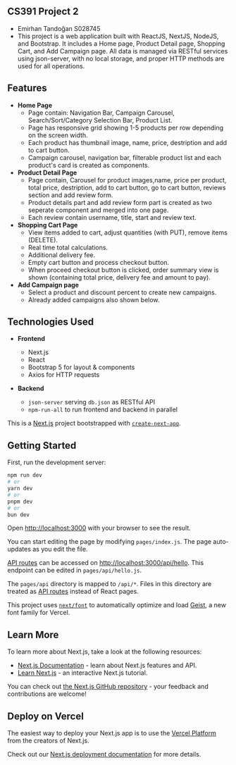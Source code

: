 ## CS391 Project 2
- Emirhan Tandoğan S028745
- This project is a web application built with ReactJS, NextJS, NodeJS, and Bootstrap. It includes a Home page, Product Detail page, Shopping Cart, and Add Campaign page. All data is managed via RESTful services using json-server, with no local storage, and proper HTTP methods are used for all operations.

## Features

- **Home Page** 
    - Page contain: Navigation Bar, Campaign Carousel, Search/Sort/Category Selection Bar, Product List.
    - Page has responsive grid showing 1-5 products per row depending on the screen width.
    - Each product has thumbnail image, name, price, destription and add to cart button.
    - Campaign carousel, navigation bar, filterable product list and each product's card is created as components. 
- **Product Detail Page**
    - Page contain, Carousel for product images,name, price per product, total price, destription, add to cart button, go to cart button, reviews section and add review form.
    - Product details part and add review form part is created as two seperate component and merged into one page.
    - Each review contain username, title, start and review text.
- **Shopping Cart Page**
    - View items added to cart, adjust quantities (with PUT), remove items (DELETE).
    - Real time total calculations.
    - Additional delivery fee.
    - Empty cart button and process checkout button.
    - When proceed checkout button is clicked, order summary view is shown (containing total price, delivery fee and amount to pay).
- **Add Campaign page**  
    - Select a product and discount percent to create new campaigns.
    - Already added campaigns also shown below.  

## Technologies Used

- **Frontend**  
    - Next.js 
    - React
    - Bootstrap 5 for layout & components  
    - Axios for HTTP requests  

- **Backend**  
    - `json-server` serving `db.json` as RESTful API  
    - `npm-run-all` to run frontend and backend in parallel  


This is a [Next.js](https://nextjs.org) project bootstrapped with [`create-next-app`](https://nextjs.org/docs/pages/api-reference/create-next-app).

## Getting Started

First, run the development server:

```bash
npm run dev
# or
yarn dev
# or
pnpm dev
# or
bun dev
```

Open [http://localhost:3000](http://localhost:3000) with your browser to see the result.

You can start editing the page by modifying `pages/index.js`. The page auto-updates as you edit the file.

[API routes](https://nextjs.org/docs/pages/building-your-application/routing/api-routes) can be accessed on [http://localhost:3000/api/hello](http://localhost:3000/api/hello). This endpoint can be edited in `pages/api/hello.js`.

The `pages/api` directory is mapped to `/api/*`. Files in this directory are treated as [API routes](https://nextjs.org/docs/pages/building-your-application/routing/api-routes) instead of React pages.

This project uses [`next/font`](https://nextjs.org/docs/pages/building-your-application/optimizing/fonts) to automatically optimize and load [Geist](https://vercel.com/font), a new font family for Vercel.

## Learn More

To learn more about Next.js, take a look at the following resources:

- [Next.js Documentation](https://nextjs.org/docs) - learn about Next.js features and API.
- [Learn Next.js](https://nextjs.org/learn-pages-router) - an interactive Next.js tutorial.

You can check out [the Next.js GitHub repository](https://github.com/vercel/next.js) - your feedback and contributions are welcome!

## Deploy on Vercel

The easiest way to deploy your Next.js app is to use the [Vercel Platform](https://vercel.com/new?utm_medium=default-template&filter=next.js&utm_source=create-next-app&utm_campaign=create-next-app-readme) from the creators of Next.js.

Check out our [Next.js deployment documentation](https://nextjs.org/docs/pages/building-your-application/deploying) for more details.

